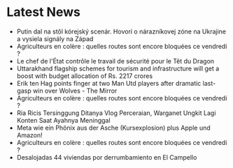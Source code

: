 # Latest News
-  Putin dal na stôl kórejský scenár. Hovorí o nárazníkovej zóne na Ukrajine a vysiela signály na Západ
-  Agriculteurs en colère : quelles routes sont encore bloquées ce vendredi ?
-  Le chef de l'État contrôle le travail de sécurité pour le Têt du Dragon
-  Uttarakhand flagship schemes for tourism and infrastructure will get a boost with budget allocation of Rs. 2217 crores
-  Erik ten Hag points finger at two Man Utd players after dramatic last-gasp win over Wolves - The Mirror
-  Agriculteurs en colère : quelles routes sont encore bloquées ce vendredi ?
-  Ria Ricis Tersinggung Ditanya Vlog Perceraian, Warganet Ungkit Lagi Konten Saat Ayahnya Meninggal
-  Meta wie ein Phönix aus der Asche (Kursexplosion) plus Apple und Amazon!
-  Agriculteurs en colère : quelles routes sont encore bloquées ce vendredi ?
-  Desalojadas 44 viviendas por derrumbamiento en El Campello

